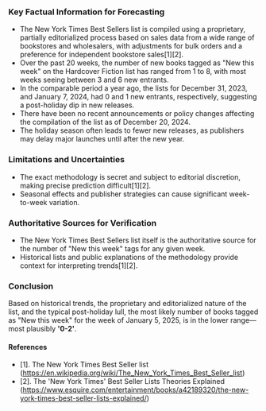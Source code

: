 ### Key Factual Information for Forecasting

- The New York Times Best Sellers list is compiled using a proprietary, partially editorialized process based on sales data from a wide range of bookstores and wholesalers, with adjustments for bulk orders and a preference for independent bookstore sales[1][2].
- Over the past 20 weeks, the number of new books tagged as "New this week" on the Hardcover Fiction list has ranged from 1 to 8, with most weeks seeing between 3 and 6 new entrants.
- In the comparable period a year ago, the lists for December 31, 2023, and January 7, 2024, had 0 and 1 new entrants, respectively, suggesting a post-holiday dip in new releases.
- There have been no recent announcements or policy changes affecting the compilation of the list as of December 20, 2024.
- The holiday season often leads to fewer new releases, as publishers may delay major launches until after the new year.

### Limitations and Uncertainties

- The exact methodology is secret and subject to editorial discretion, making precise prediction difficult[1][2].
- Seasonal effects and publisher strategies can cause significant week-to-week variation.

### Authoritative Sources for Verification

- The New York Times Best Sellers list itself is the authoritative source for the number of "New this week" tags for any given week.
- Historical lists and public explanations of the methodology provide context for interpreting trends[1][2].

### Conclusion

Based on historical trends, the proprietary and editorialized nature of the list, and the typical post-holiday lull, the most likely number of books tagged as "New this week" for the week of January 5, 2025, is in the lower range—most plausibly **'0-2'**.

#### References
- [1]. The New York Times Best Seller list (https://en.wikipedia.org/wiki/The_New_York_Times_Best_Seller_list)
- [2]. The 'New York Times' Best Seller Lists Theories Explained (https://www.esquire.com/entertainment/books/a42189320/the-new-york-times-best-seller-lists-explained/)